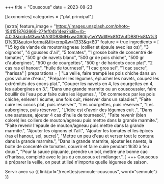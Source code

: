 +++
title = "Couscous"
date = 2023-08-23

[taxonomies]
categories = ["plat principal"]

[extra]
feature_image = "https://images.unsplash.com/photo-1541518763669-27fef04b14ea?ixlib=rb-4.0.3&ixid=M3wxMjA3fDB8MHxwaG90by1wYWdlfHx8fGVufDB8fHx8fA%3D%3D&auto=format&fit=crop&w=1333&q=80"
feature = true
ingredients = [
  "1.5 kg de viande de mouton/agneau (collier et épaule avec les os)",
  "3 oignons",
  "4 gousses d'ail",
  "5 tomates",
  "1 grosse boite de concentré de tomates",
  "500 gr de navets blanc",
  "500 gr de pois chiche",
  "500 gr d'aubergines",
  "500 gr de courgettes",
  "500 gr de haricots coco plat",
  "2 cas ras el hanout",
  "huile de tournesol",
  "1 cac gros sel",
  "1 cac sucre",
  "harissa"
]
preparations = [
  "La veille, faire trempé les pois chiche dans un gros volume d'eau.",
  "Préparer les légumes, éplucher les navets, coupez les extrémités des cocos plat.",
  "Couper les navets en 4, les courgettes en 4, les aubergines en 3.",
  "Dans une grande marmite ou un couscoussier, faire bouillir de l'eau pour faire cuire les légumes.",
  "On commence par les pois chiche, enlever l'écume, une fois cuit, réserver dans un saladier.",
  "Faite cuire les cocos plat, puis réserver.",
  "Les courgettes, puis réserver.",
  "Les aubergines, puis réserver.",
  "L'idée est d'avoir des légumes cuit <Al Dente>.",
  "Dans une sauteuse, ajouter 4 cas d'huile de tournesol.",
  "Faite revenir (bien coloré) les colliers de mouton/agneau puis mettre dans la grande marmite.",
  "Faite revenir l'épaule de mouton/agneau puis mettre dans la grande marmite.",
  "Ajouter les oignons et l'ail.",
  "Ajouter les tomates et les épices (ras el hanout, sel, sucre)",
  "Mettre un peu d'eau et verser tout le contenu dans la grande marmite.",
  "Dans la grande marmite, ajouter les navets, la boite de concenté de tomates, couvrir et faire cuire pendant 1h30 à feu doux.",
  "Pour la sauce piquante, prendre un bol, mettre une bonne cac d'harissa, completé avec le jus du couscous et mélanger.",
]
+++
Couscous à préparer la veille, on peut utilisé n'importe quelle légumes de saison.

Servir avec sa {{ link(url="/recettes/semoule-couscous", word="semoule") }}
